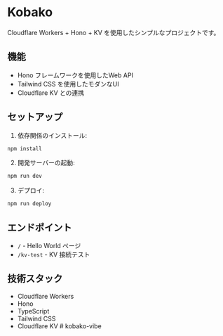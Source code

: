 # Kobako

Cloudflare Workers + Hono + KV を使用したシンプルなプロジェクトです。

## 機能

- Hono フレームワークを使用したWeb API
- Tailwind CSS を使用したモダンなUI
- Cloudflare KV との連携

## セットアップ

1. 依存関係のインストール:
```bash
npm install
```

2. 開発サーバーの起動:
```bash
npm run dev
```

3. デプロイ:
```bash
npm run deploy
```

## エンドポイント

- `/` - Hello World ページ
- `/kv-test` - KV 接続テスト

## 技術スタック

- Cloudflare Workers
- Hono
- TypeScript
- Tailwind CSS
- Cloudflare KV # kobako-vibe
